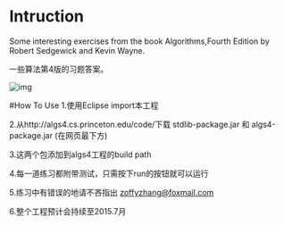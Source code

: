 # Intruction
Some interesting exercises from the book Algorithms,Fourth Edition by Robert Sedgewick and Kevin Wayne.

一些算法第4版的习题答案。

![img](http://img4.douban.com/lpic/s24409638.jpg)

#How To Use
1.使用Eclipse import本工程

2.从http://algs4.cs.princeton.edu/code/下载 stdlib-package.jar 和 algs4-package.jar (在网页最下方)

3.这两个包添加到algs4工程的build path

4.每一道练习都附带测试，只需按下run的按钮就可以运行

5.练习中有错误的地请不吝指出 zoffyzhang@foxmail.com

6.整个工程预计会持续至2015.7月
